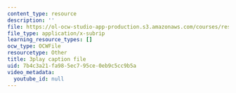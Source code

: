 ```yaml
---
content_type: resource
description: ''
file: https://ol-ocw-studio-app-production.s3.amazonaws.com/courses/res-9-003-brains-minds-and-machines-summer-course-summer-2015/7b4c3a21fa985ec795ce0eb9c5cc9b5a_svW8NV1A6k.vtt
file_type: application/x-subrip
learning_resource_types: []
ocw_type: OCWFile
resourcetype: Other
title: 3play caption file
uid: 7b4c3a21-fa98-5ec7-95ce-0eb9c5cc9b5a
video_metadata:
  youtube_id: null
---
```

